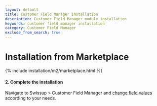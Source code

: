 ```yaml
---
layout: default
title: Customer Field Manager Installation
description: Customer Field Manager module installation
keywords: customer field manager installation
category: Customer Field Manager
exclude_from_search: true
---
```


# Installation from Marketplace

{% include installation/m2/marketplace.html %}

#### 2. Complete the installation

Navigate to Swissup > Customer Field Manager and
[change field values](/m2/extensions/customer-field-manager/usage/) according to your needs.
